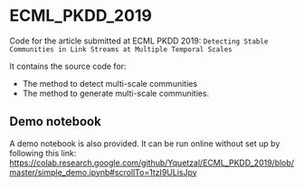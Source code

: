 # ECML_PKDD_2019
Code for the article submitted at ECML PKDD 2019: `Detecting Stable Communities in Link Streams at Multiple Temporal Scales`

It contains the source code for:

* The method to detect multi-scale communities
* The method to generate multi-scale communities.

## Demo notebook
A demo notebook is also provided. It can be run online without set up by following this link:
https://colab.research.google.com/github/Yquetzal/ECML_PKDD_2019/blob/master/simple_demo.ipynb#scrollTo=1tzI9ULisJpy
